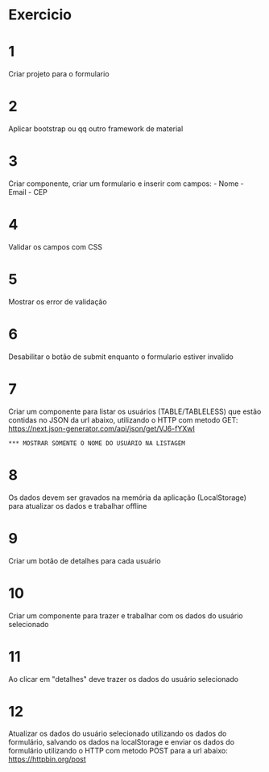 # Exercicio

# 1
Criar projeto para o formulario

# 2
Aplicar bootstrap ou qq outro framework de material

# 3
Criar componente, criar um formulario e inserir com campos:
	- Nome
	- Email
	- CEP

# 4
Validar os campos com CSS

# 5
Mostrar os error de validação

# 6 
Desabilitar o botão de submit enquanto o formulario estiver invalido

# 7
Criar um componente para listar os usuários (TABLE/TABLELESS) que estão contidas no JSON da url abaixo, utilizando o HTTP com metodo GET:
	https://next.json-generator.com/api/json/get/VJ6-fYXwI

	*** MOSTRAR SOMENTE O NOME DO USUÁRIO NA LISTAGEM

# 8
Os dados devem ser gravados na memória da aplicação (LocalStorage) para atualizar os dados e trabalhar offline

# 9
Criar um botão de detalhes para cada usuário

# 10
Criar um componente para trazer e trabalhar com os dados do usuário selecionado

# 11
Ao clicar em "detalhes" deve trazer os dados do usuário selecionado

# 12
Atualizar os dados do usuário selecionado utilizando os dados do formulário, salvando os dados na localStorage e enviar os dados do formulário utilizando o HTTP com metodo POST para a url abaixo:
	https://httpbin.org/post